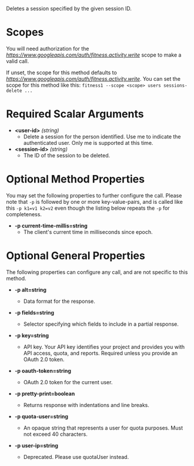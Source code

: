 Deletes a session specified by the given session ID.
# Scopes

You will need authorization for the *https://www.googleapis.com/auth/fitness.activity.write* scope to make a valid call.

If unset, the scope for this method defaults to *https://www.googleapis.com/auth/fitness.activity.write*.
You can set the scope for this method like this: `fitness1 --scope <scope> users sessions-delete ...`
# Required Scalar Arguments
* **&lt;user-id&gt;** *(string)*
    - Delete a session for the person identified. Use me to indicate the authenticated user. Only me is supported at this time.
* **&lt;session-id&gt;** *(string)*
    - The ID of the session to be deleted.
# Optional Method Properties

You may set the following properties to further configure the call. Please note that `-p` is followed by one 
or more key-value-pairs, and is called like this `-p k1=v1 k2=v2` even though the listing below repeats the
`-p` for completeness.

* **-p current-time-millis=string**
    - The client&#39;s current time in milliseconds since epoch.

# Optional General Properties

The following properties can configure any call, and are not specific to this method.

* **-p alt=string**
    - Data format for the response.

* **-p fields=string**
    - Selector specifying which fields to include in a partial response.

* **-p key=string**
    - API key. Your API key identifies your project and provides you with API access, quota, and reports. Required unless you provide an OAuth 2.0 token.

* **-p oauth-token=string**
    - OAuth 2.0 token for the current user.

* **-p pretty-print=boolean**
    - Returns response with indentations and line breaks.

* **-p quota-user=string**
    - An opaque string that represents a user for quota purposes. Must not exceed 40 characters.

* **-p user-ip=string**
    - Deprecated. Please use quotaUser instead.
